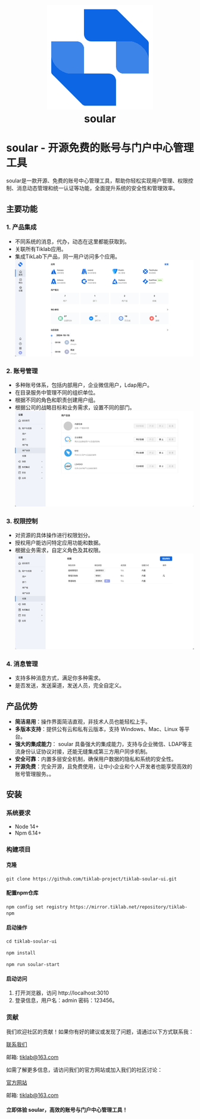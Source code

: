 <h1 align="center" style="border-bottom: none">
    <a href="https://soular.tiklab.net/" target="_blank">
      <img alt="soular" src="./RElogo.png">
    </a>
    <br> soular 
</h1>

# soular - 开源免费的账号与门户中心管理工具

soular是一款开源、免费的账号中心管理工具，帮助你轻松实现用户管理、权限控制、消息动态管理和统一认证等功能，全面提升系统的安全性和管理效率。

## 主要功能

### 1. 产品集成
- 不同系统的消息，代办，动态在这里都能获取到。
- 关联所有Tiklab应用。
- 集成TikLab下产品，同一用户访问多个应用。
![REhome.png](REhome.png)

### 2. 账号管理
- 多种账号体系，包括内部用户，企业微信用户，Ldap用户。
- 在目录服务中管理不同的组织单位。
- 根据不同的角色和职责创建用户组。
- 根据公司的战略目标和业务需求，设置不同的部门。
![REdir.png](REdir.png)

### 3. 权限控制
- 对资源的具体操作进行权限划分。
- 授权用户能访问特定应用功能和数据。
- 根据业务需求，自定义角色及其权限。
![REpermission.png](REpermission.png)

### 4. 消息管理
- 支持多种消息方式，满足你多种需求。
- 是否发送，发送渠道，发送人员，完全自定义。

## 产品优势
- **简洁易用**：操作界面简洁直观，非技术人员也能轻松上手。
- **多版本支持**：提供公有云和私有云版本，支持 Windows、Mac、Linux 等平台。
- **强大的集成能力**： soular 具备强大的集成能力，支持与企业微信、LDAP等主流身份认证协议对接，还能无缝集成第三方用户同步机制。
- **安全可靠**：内置多层安全机制，确保用户数据的隐私和系统的安全性。
- **开源免费**：完全开源，且免费使用，让中小企业和个人开发者也能享受高效的账号管理服务。。

## 安装

### 系统要求
- Node 14+
- Npm 6.14+

### 构建项目

#### 克隆
`git clone https://github.com/tiklab-project/tiklab-soular-ui.git`

#### 配置npm仓库
`npm config set registry https://mirror.tiklab.net/repository/tiklab-npm`

#### 启动操作
`cd tiklab-soular-ui`

`npm install`

`npm run soular-start`

#### 启动访问
1. 打开浏览器，访问 http://localhost:3010
2. 登录信息，用户名：admin 密码：123456。


### 贡献
我们欢迎社区的贡献！如果你有好的建议或发现了问题，请通过以下方式联系我：

[联系我们](https://tiklab.net/account/workOrder/add)

邮箱: tiklab@163.com

如需了解更多信息，请访问我们的官方网站或加入我们的社区讨论：

[官方网站](https://www.tiklab.net)

邮箱: tiklab@163.com

#### 立即体验 soular，高效的账号与门户中心管理工具！

